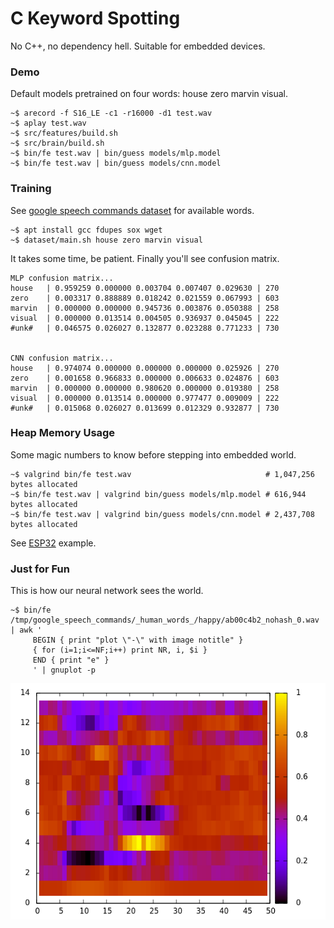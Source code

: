 # C Keyword Spotting
No C++, no dependency hell. Suitable for embedded devices.

### Demo
Default models pretrained on four words: house zero marvin visual.

    ~$ arecord -f S16_LE -c1 -r16000 -d1 test.wav
    ~$ aplay test.wav
    ~$ src/features/build.sh
    ~$ src/brain/build.sh
    ~$ bin/fe test.wav | bin/guess models/mlp.model
    ~$ bin/fe test.wav | bin/guess models/cnn.model

### Training
See [google speech commands dataset](https://storage.cloud.google.com/download.tensorflow.org/data/speech_commands_v0.02.tar.gz) for available words.

    ~$ apt install gcc fdupes sox wget
    ~$ dataset/main.sh house zero marvin visual

It takes some time, be patient. Finally you'll see confusion matrix.

    MLP confusion matrix...
    house   | 0.959259 0.000000 0.003704 0.007407 0.029630 | 270
    zero    | 0.003317 0.888889 0.018242 0.021559 0.067993 | 603
    marvin  | 0.000000 0.000000 0.945736 0.003876 0.050388 | 258
    visual  | 0.000000 0.013514 0.004505 0.936937 0.045045 | 222
    #unk#   | 0.046575 0.026027 0.132877 0.023288 0.771233 | 730


    CNN confusion matrix...
    house   | 0.974074 0.000000 0.000000 0.000000 0.025926 | 270
    zero    | 0.001658 0.966833 0.000000 0.006633 0.024876 | 603
    marvin  | 0.000000 0.000000 0.980620 0.000000 0.019380 | 258
    visual  | 0.000000 0.013514 0.000000 0.977477 0.009009 | 222
    #unk#   | 0.015068 0.026027 0.013699 0.012329 0.932877 | 730

### Heap Memory Usage
Some magic numbers to know before stepping into embedded world.

    ~$ valgrind bin/fe test.wav                              # 1,047,256 bytes allocated
    ~$ bin/fe test.wav | valgrind bin/guess models/mlp.model # 616,944 bytes allocated
    ~$ bin/fe test.wav | valgrind bin/guess models/cnn.model # 2,437,708 bytes allocated

See [ESP32](https://github.com/42io/esp32_kws) example.

### Just for Fun
   This is how our neural network sees the world.

    ~$ bin/fe /tmp/google_speech_commands/_human_words_/happy/ab00c4b2_nohash_0.wav | awk '
         BEGIN { print "plot \"-\" with image notitle" }
         { for (i=1;i<=NF;i++) print NR, i, $i }
         END { print "e" }
         ' | gnuplot -p

![Features](mfcc_happy.png?raw=true "Features")
